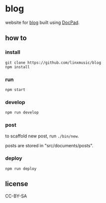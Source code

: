 # blog

website for [blog](http://linxmusic.github.io/blog) built using [DocPad](http://docpad.org).

## how to

### install

```
git clone https://github.com/linxmusic/blog
npm install
```

### run

`npm start`

### develop

`npm run develop`

### post

to scaffold new post, run `./bin/new`.

posts are stored in "src/documents/posts".

### deploy

`npm run deploy`

## license

CC-BY-SA

